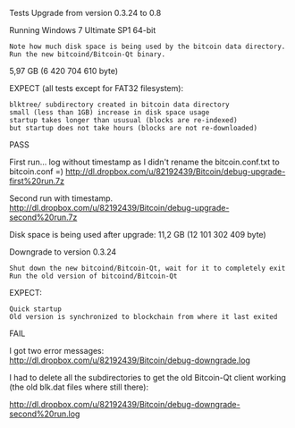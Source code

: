 Tests
Upgrade from version 0.3.24 to 0.8

Running Windows 7 Ultimate SP1 64-bit

    Note how much disk space is being used by the bitcoin data directory.
    Run the new bitcoind/Bitcoin-Qt binary.
    

5,97 GB (6 420 704 610 byte)


EXPECT (all tests except for FAT32 filesystem):

    blktree/ subdirectory created in bitcoin data directory
    small (less than 1GB) increase in disk space usage
    startup takes longer than ususual (blocks are re-indexed)
    but startup does not take hours (blocks are not re-downloaded)

PASS

First run... log without timestamp as I didn't rename the bitcoin.conf.txt to bitcoin.conf =)
http://dl.dropbox.com/u/82192439/Bitcoin/debug-upgrade-first%20run.7z

Second run with timestamp.
http://dl.dropbox.com/u/82192439/Bitcoin/debug-upgrade-second%20run.7z

Disk space is being used after upgrade:
11,2 GB (12 101 302 409 byte)

Downgrade to version 0.3.24

    Shut down the new bitcoind/Bitcoin-Qt, wait for it to completely exit
    Run the old version of bitcoind/Bitcoin-Qt

EXPECT:

    Quick startup
    Old version is synchronized to blockchain from where it last exited

FAIL

I got two error messages:
http://dl.dropbox.com/u/82192439/Bitcoin/debug-downgrade.log

I had to delete all the subdirectories to get the old Bitcoin-Qt client working (the old blk.dat files where still there):

http://dl.dropbox.com/u/82192439/Bitcoin/debug-downgrade-second%20run.log
